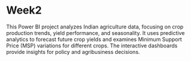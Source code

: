 # Week2
This Power BI project analyzes Indian agriculture data, focusing on crop production trends, yield performance, and seasonality. It uses predictive analytics to forecast future crop yields and examines Minimum Support Price (MSP) variations for different crops. The interactive dashboards provide insights for policy and agribusiness decisions.
